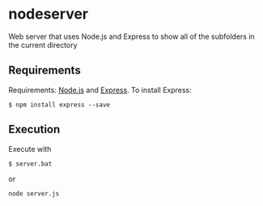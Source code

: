 # nodeserver
Web server that uses Node.js and Express to show all of the subfolders in the current directory

## Requirements
Requirements: [Node.js](https://nodejs.org/) and [Express](https://expressjs.com/).
To install Express:
```
$ npm install express --save
```
## Execution
Execute with
```
$ server.bat
```
or
```
node server.js
```